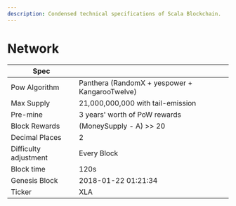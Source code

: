 ```yaml
---
description: Condensed technical specifications of Scala Blockchain.
---
```


# Network

| Spec                  |                                                |
| --------------------- | ---------------------------------------------- |
| Pow Algorithm         | Panthera (RandomX + yespower + KangarooTwelve) |
| Max Supply            | 21,000,000,000 with tail-emission              |
| Pre-mine              | 3 years' worth of PoW rewards                  |
| Block Rewards         | (MoneySupply - A) >> 20                        |
| Decimal Places        | 2                                              |
| Difficulty adjustment | Every Block                                    |
| Block time            | 120s                                           |
| Genesis Block         | 2018-01-22 01:21:34                            |
| Ticker                | XLA                                            |
